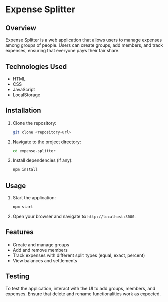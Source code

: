 # Expense Splitter

## Overview
Expense Splitter is a web application that allows users to manage expenses among groups of people. Users can create groups, add members, and track expenses, ensuring that everyone pays their fair share.

## Technologies Used
- HTML
- CSS
- JavaScript
- LocalStorage

## Installation
1. Clone the repository:
   ```bash
   git clone <repository-url>
   ```
2. Navigate to the project directory:
   ```bash
   cd expense-splitter
   ```
3. Install dependencies (if any):
   ```bash
   npm install
   ```

## Usage
1. Start the application:
   ```bash
   npm start
   ```
2. Open your browser and navigate to `http://localhost:3000`.

## Features
- Create and manage groups
- Add and remove members
- Track expenses with different split types (equal, exact, percent)
- View balances and settlements

## Testing
To test the application, interact with the UI to add groups, members, and expenses. Ensure that delete and rename functionalities work as expected.
